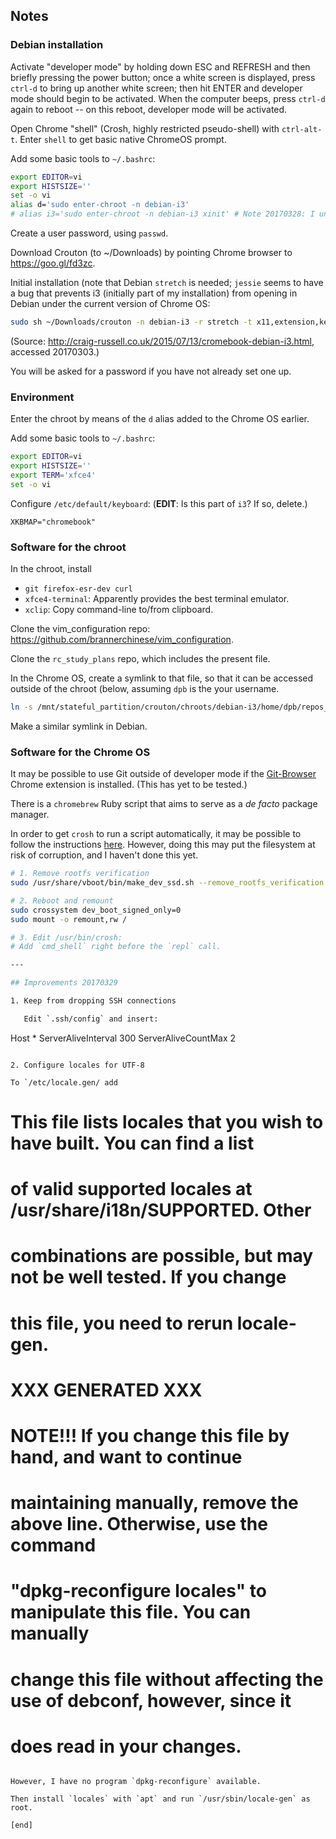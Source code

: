 ## Notes

### Debian installation

Activate "developer mode" by holding down ESC and REFRESH and then briefly pressing the power button; once a white screen is displayed, press `ctrl-d` to bring up another white screen; then hit ENTER and developer mode should begin to be activated. When the computer beeps, press `ctrl-d` again to reboot -- on this reboot, developer mode will be activated.

Open Chrome "shell" (Crosh, highly restricted pseudo-shell) with `ctrl-alt-t`. Enter `shell` to get basic native ChromeOS prompt.

Add some basic tools to `~/.bashrc`:

```bash
export EDITOR=vi
export HISTSIZE=''
set -o vi
alias d='sudo enter-chroot -n debian-i3'
# alias i3='sudo enter-chroot -n debian-i3 xinit' # Note 20170328: I uninstalled i3; Running separate Debian processes in separate Chrome windows is sufficient for my needs.
```

Create a user password, using `passwd`.

Download Crouton (to ~/Downloads) by pointing Chrome browser to https://goo.gl/fd3zc.

Initial installation (note that Debian `stretch` is needed; `jessie` seems to have a bug that prevents i3 (initially part of my installation) from opening in Debian under the current version of Chrome OS:

```bash
sudo sh ~/Downloads/crouton -n debian-i3 -r stretch -t x11,extension,keyboard,cli-extra,gtk-extra
```

(Source: http://craig-russell.co.uk/2015/07/13/cromebook-debian-i3.html, accessed 20170303.)

You will be asked for a password if you have not already set one up.

### Environment

Enter the chroot by means of the `d` alias added to the Chrome OS earlier.

Add some basic tools to `~/.bashrc`:

```bash
export EDITOR=vi
export HISTSIZE=''
export TERM='xfce4'
set -o vi
```


Configure `/etc/default/keyboard`: (**EDIT**: Is this part of `i3`? If so, delete.)

```
XKBMAP="chromebook"
```

### Software for the chroot

In the chroot, install

 * `git firefox-esr-dev curl`
 * `xfce4-terminal`: Apparently provides the best terminal emulator.
 * `xclip`: Copy command-line to/from clipboard.

Clone the vim_configuration repo: https://github.com/brannerchinese/vim_configuration.

Clone the `rc_study_plans` repo, which includes the present file.

In the Chrome OS, create a symlink to that file, so that it can be accessed outside of the chroot (below, assuming `dpb` is the your username.

```bash
ln -s /mnt/stateful_partition/crouton/chroots/debian-i3/home/dpb/repos_rc_study_plans/sections notes
```

Make a similar symlink in Debian.

### Software for the Chrome OS

It may be possible to use Git outside of developer mode if the [Git-Browser](https://chrome.google.com/webstore/detail/git-browser/cladogmhjppclibenkdbnjcogiaifnbd) Chrome extension is installed. (This has yet to be tested.)

There is a `chromebrew` Ruby script that aims to serve as a _de facto_ package manager.

In order to get `crosh` to run a script automatically, it may be possible to follow the instructions [here](https://groups.google.com/a/chromium.org/d/msg/chromium-os-discuss/rdzA2gfTMWM/KROV8m19wZ0J). However, doing this may put the filesystem at risk of corruption, and I haven't done this yet.

```bash
# 1. Remove rootfs verification
sudo /usr/share/vboot/bin/make_dev_ssd.sh --remove_rootfs_verification #eventually add --partitions n

# 2. Reboot and remount
sudo crossystem dev_boot_signed_only=0
sudo mount -o remount,rw /

# 3. Edit /usr/bin/crosh:
# Add `cmd_shell` right before the `repl` call.

---

## Improvements 20170329

1. Keep from dropping SSH connections

   Edit `.ssh/config` and insert:

   ```
   Host *
       ServerAliveInterval 300
      ServerAliveCountMax 2
   ```

2. Configure locales for UTF-8

   To `/etc/locale.gen/ add

   ```
   # This file lists locales that you wish to have built. You can find a list
   # of valid supported locales at /usr/share/i18n/SUPPORTED. Other
   # combinations are possible, but may not be well tested. If you change
   # this file, you need to rerun locale-gen.
   #
   # XXX GENERATED XXX
   #
   # NOTE!!! If you change this file by hand, and want to continue
   # maintaining manually, remove the above line. Otherwise, use the command
   # "dpkg-reconfigure locales" to manipulate this file. You can manually
   # change this file without affecting the use of debconf, however, since it
   # does read in your changes.
   ```

   However, I have no program `dpkg-reconfigure` available.

   Then install `locales` with `apt` and run `/usr/sbin/locale-gen` as root.

[end]
